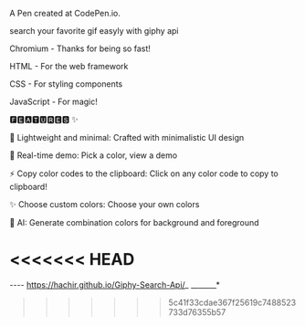 A Pen created at CodePen.io. 

search your favorite gif easyly with giphy api

Chromium - Thanks for being so fast!

HTML - For the web framework

CSS - For styling components

JavaScript - For magic!

🅵🅴🅰🆃🆄🆁🅴🆂 ✨

🤖 Lightweight and minimal: Crafted with minimalistic UI design

🔌 Real-time demo: Pick a color, view a demo

⚡️ Copy color codes to the clipboard: Click on any color code to copy to clipboard!

✨ Choose custom colors: Choose your own colors

🤖 AI: Generate combination colors for background and foreground

<<<<<<< HEAD
=======

----  https://hachir.github.io/Giphy-Search-Api/_ _______*
>>>>>>> 5c41f33cdae367f25619c7488523733d76355b57
